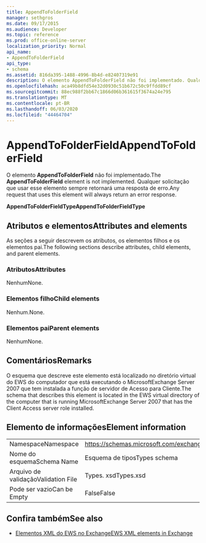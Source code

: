 ```yaml
---
title: AppendToFolderField
manager: sethgros
ms.date: 09/17/2015
ms.audience: Developer
ms.topic: reference
ms.prod: office-online-server
localization_priority: Normal
api_name:
- AppendToFolderField
api_type:
- schema
ms.assetid: 816da395-1488-4996-8b4d-e82407319e91
description: O elemento AppendToFolderField não foi implementado. Qualquer solicitação que usar esse elemento sempre retornará uma resposta de erro.
ms.openlocfilehash: aca49b8dfd54e32d0930c51b672c50c9ffdd89cf
ms.sourcegitcommit: 88ec988f2bb67c1866d06b361615f3674a24e795
ms.translationtype: MT
ms.contentlocale: pt-BR
ms.lasthandoff: 06/03/2020
ms.locfileid: "44464704"
---
```

# <a name="appendtofolderfield"></a><span data-ttu-id="f9413-104">AppendToFolderField</span><span class="sxs-lookup"><span data-stu-id="f9413-104">AppendToFolderField</span></span>

<span data-ttu-id="f9413-105">O elemento **AppendToFolderField** não foi implementado.</span><span class="sxs-lookup"><span data-stu-id="f9413-105">The **AppendToFolderField** element is not implemented.</span></span> <span data-ttu-id="f9413-106">Qualquer solicitação que usar esse elemento sempre retornará uma resposta de erro.</span><span class="sxs-lookup"><span data-stu-id="f9413-106">Any request that uses this element will always return an error response.</span></span> 

<span data-ttu-id="f9413-107">**AppendToFolderFieldType**</span><span class="sxs-lookup"><span data-stu-id="f9413-107">**AppendToFolderFieldType**</span></span>

## <a name="attributes-and-elements"></a><span data-ttu-id="f9413-108">Atributos e elementos</span><span class="sxs-lookup"><span data-stu-id="f9413-108">Attributes and elements</span></span>

<span data-ttu-id="f9413-109">As seções a seguir descrevem os atributos, os elementos filhos e os elementos pai.</span><span class="sxs-lookup"><span data-stu-id="f9413-109">The following sections describe attributes, child elements, and parent elements.</span></span>
  
### <a name="attributes"></a><span data-ttu-id="f9413-110">Atributos</span><span class="sxs-lookup"><span data-stu-id="f9413-110">Attributes</span></span>

<span data-ttu-id="f9413-111">Nenhum</span><span class="sxs-lookup"><span data-stu-id="f9413-111">None.</span></span>
  
### <a name="child-elements"></a><span data-ttu-id="f9413-112">Elementos filho</span><span class="sxs-lookup"><span data-stu-id="f9413-112">Child elements</span></span>

<span data-ttu-id="f9413-113">Nenhum.</span><span class="sxs-lookup"><span data-stu-id="f9413-113">None.</span></span>
  
### <a name="parent-elements"></a><span data-ttu-id="f9413-114">Elementos pai</span><span class="sxs-lookup"><span data-stu-id="f9413-114">Parent elements</span></span>

<span data-ttu-id="f9413-115">Nenhum</span><span class="sxs-lookup"><span data-stu-id="f9413-115">None.</span></span>
  
## <a name="remarks"></a><span data-ttu-id="f9413-116">Comentários</span><span class="sxs-lookup"><span data-stu-id="f9413-116">Remarks</span></span>

<span data-ttu-id="f9413-117">O esquema que descreve este elemento está localizado no diretório virtual do EWS do computador que está executando o MicrosoftExchange Server 2007 que tem instalada a função de servidor de Acesso para Cliente.</span><span class="sxs-lookup"><span data-stu-id="f9413-117">The schema that describes this element is located in the EWS virtual directory of the computer that is running MicrosoftExchange Server 2007 that has the Client Access server role installed.</span></span>
  
## <a name="element-information"></a><span data-ttu-id="f9413-118">Elemento de informações</span><span class="sxs-lookup"><span data-stu-id="f9413-118">Element information</span></span>

|||
|:-----|:-----|
|<span data-ttu-id="f9413-119">Namespace</span><span class="sxs-lookup"><span data-stu-id="f9413-119">Namespace</span></span>  <br/> |https://schemas.microsoft.com/exchange/services/2006/types  <br/> |
|<span data-ttu-id="f9413-120">Nome do esquema</span><span class="sxs-lookup"><span data-stu-id="f9413-120">Schema Name</span></span>  <br/> |<span data-ttu-id="f9413-121">Esquema de tipos</span><span class="sxs-lookup"><span data-stu-id="f9413-121">Types schema</span></span>  <br/> |
|<span data-ttu-id="f9413-122">Arquivo de validação</span><span class="sxs-lookup"><span data-stu-id="f9413-122">Validation File</span></span>  <br/> |<span data-ttu-id="f9413-123">Types. xsd</span><span class="sxs-lookup"><span data-stu-id="f9413-123">Types.xsd</span></span>  <br/> |
|<span data-ttu-id="f9413-124">Pode ser vazio</span><span class="sxs-lookup"><span data-stu-id="f9413-124">Can be Empty</span></span>  <br/> |<span data-ttu-id="f9413-125">False</span><span class="sxs-lookup"><span data-stu-id="f9413-125">False</span></span>  <br/> |
   
## <a name="see-also"></a><span data-ttu-id="f9413-126">Confira também</span><span class="sxs-lookup"><span data-stu-id="f9413-126">See also</span></span>

- [<span data-ttu-id="f9413-127">Elementos XML do EWS no Exchange</span><span class="sxs-lookup"><span data-stu-id="f9413-127">EWS XML elements in Exchange</span></span>](ews-xml-elements-in-exchange.md)

